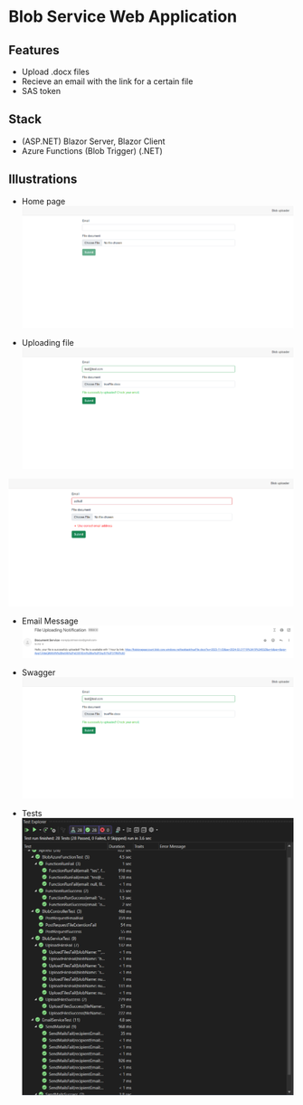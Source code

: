 # Blob Service Web Application

## Features
- Upload .docx files
- Recieve an email with the link for a certain file
- SAS token

## Stack
- (ASP.NET) Blazor Server, Blazor Client
- Azure Functions (Blob Trigger) (.NET)

## Illustrations

- Home page
![](https://github.com/slezyradosti/AzureBlobTestTask/blob/master/project_screens/project_home.png)


- Uploading file
![](https://github.com/slezyradosti/AzureBlobTestTask/blob/master/project_screens/project_success.png)

![](https://github.com/slezyradosti/AzureBlobTestTask/blob/master/project_screens/project_error.png)


- Email Message
![](https://github.com/slezyradosti/AzureBlobTestTask/blob/master/project_screens/project_emailNotif.png)


- Swagger
![](https://github.com/slezyradosti/AzureBlobTestTask/blob/master/project_screens/project_success.png)

- Tests
![](https://github.com/slezyradosti/AzureBlobTestTask/blob/master/project_screens/project_tests.png)

  
